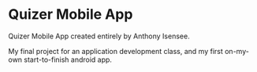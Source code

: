 # Quizer Mobile App
Quizer Mobile App created entirely by Anthony Isensee.

My final project for an application development class, and my first on-my-own start-to-finish android app.
